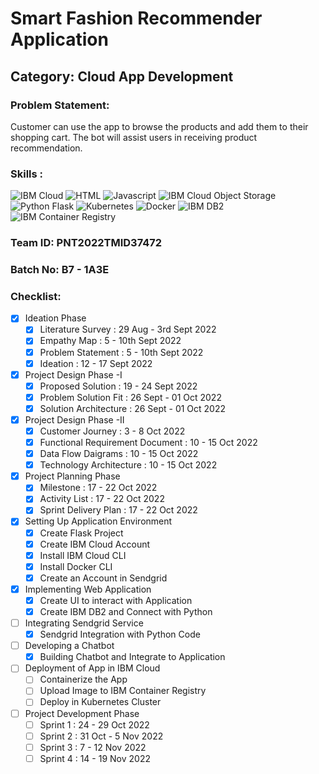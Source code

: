 # Smart Fashion Recommender Application
<!--Batch:  -->
## Category: Cloud App Development

### Problem Statement:
Customer can use the app to browse the products and add them to their shopping cart. The bot will assist users in receiving product recommendation.

### Skills :
![IBM Cloud](https://img.shields.io/badge/IBM%20Cloud-%3776AB.svg?style=for-the-badge&logo=ibm&logoColor=white&color=4DB33D)
![HTML](https://img.shields.io/badge/HTML-%3776AB.svg?style=for-the-badge&logo=html5&logoColor=white&color=E34F26)
![Javascript](https://img.shields.io/badge/Javascript-%F7DF1E.svg?style=for-the-badge&logo=javascript&logoColor=black&color=F7DF1E)
![IBM Cloud Object Storage](https://img.shields.io/badge/IBM%20Cloud%20Object%20Storage-%3776AB.svg?style=for-the-badge&logo=ibm&logoColor=white&color=F05032)
![Python Flask](https://img.shields.io/badge/Python%20Flask-%3776AB.svg?style=for-the-badge&logo=python&logoColor=white&color=3776AB)
![Kubernetes](https://img.shields.io/badge/Kubernetes-%FCC624.svg?style=for-the-badge&logo=kubernetes&logoColor=black&color=FCC624)
![Docker](https://img.shields.io/badge/Docker-%7396.svg?style=for-the-badge&logo=docker&logoColor=white&color=007396)
![IBM DB2](https://img.shields.io/badge/IBM%20DB2-%1572B6.svg?style=for-the-badge&logo=ibm&logoColor=white&color=61DBFB)
![IBM Container Registry](https://img.shields.io/badge/IBM%20Container%20Registry-%3776AB.svg?style=for-the-badge&logo=ibm&logoColor=white&color=563D7C)

### Team ID: PNT2022TMID37472
### Batch No: B7 - 1A3E

### Checklist:
- [x] Ideation Phase
  - [x] Literature Survey : 29 Aug - 3rd Sept 2022
  - [x] Empathy Map : 5 - 10th Sept 2022
  - [x] Problem Statement : 5 - 10th Sept 2022
  - [x] Ideation : 12 - 17 Sept 2022
- [x] Project Design Phase -I
  - [x] Proposed Solution : 19 - 24 Sept 2022 
  - [x] Problem Solution Fit : 26 Sept - 01 Oct 2022
  - [x] Solution Architecture : 26 Sept - 01 Oct 2022
- [x] Project Design Phase -II
  - [x] Customer Journey : 3 - 8 Oct 2022
  - [x] Functional Requirement Document : 10 - 15 Oct 2022
  - [x] Data Flow Daigrams :  10 - 15 Oct 2022
  - [x] Technology Architecture :  10 - 15 Oct 2022

- [x] Project Planning Phase
  - [x] Milestone : 17 - 22 Oct 2022 
  - [x] Activity List : 17 - 22 Oct 2022 
  - [x] Sprint Delivery Plan : 17 - 22 Oct 2022 

- [x] Setting Up Application Environment
  - [x] Create Flask Project
  - [x] Create IBM Cloud Account
  - [x] Install IBM Cloud CLI
  - [x] Install Docker CLI
  - [x] Create an Account in Sendgrid 
  
- [x] Implementing Web Application
  - [x] Create UI to interact with Application
  - [x] Create IBM DB2 and Connect with Python

- [ ] Integrating Sendgrid Service
  - [x] Sendgrid Integration with Python Code

- [ ] Developing a Chatbot
  - [x] Building Chatbot and Integrate to Application

- [ ] Deployment of App in IBM Cloud
  - [ ] Containerize the App
  - [ ] Upload Image to IBM Container Registry
  - [ ] Deploy in Kubernetes Cluster

- [ ] Project Development Phase
  - [ ] Sprint 1 : 24 - 29 Oct 2022
  - [ ] Sprint 2 : 31 Oct - 5 Nov 2022
  - [ ] Sprint 3 : 7 - 12 Nov 2022
  - [ ] Sprint 4 : 14 - 19 Nov 2022
